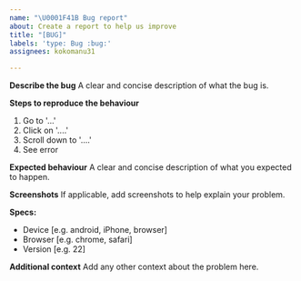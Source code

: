 ```yaml
---
name: "\U0001F41B Bug report"
about: Create a report to help us improve
title: "[BUG]"
labels: 'type: Bug :bug:'
assignees: kokomanu31

---
```


**Describe the bug**
A clear and concise description of what the bug is.

**Steps to reproduce the behaviour**
1. Go to '...'
2. Click on '....'
3. Scroll down to '....'
4. See error

**Expected behaviour**
A clear and concise description of what you expected to happen.

**Screenshots**
If applicable, add screenshots to help explain your problem.

**Specs:**
- Device [e.g. android, iPhone, browser]
- Browser [e.g. chrome, safari]
- Version [e.g. 22]

**Additional context**
Add any other context about the problem here.
